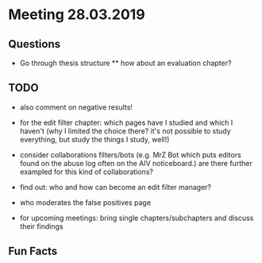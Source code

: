 # Meeting 28.03.2019

## Questions

* Go through thesis structure
  ** how about an evaluation chapter?

## TODO

* also comment on negative results!
* for the edit filter chapter: which pages have I studied and which I haven't (why I limited the choice there? it's not possible to study everything, but study the things I study, well!)
* consider collaborations filters/bots (e.g. MrZ Bot which puts editors found on the abuse log often on the AIV noticeboard.) are there further exampled for this kind of collaborations?
* find out: who and how can become an edit filter manager?
* who moderates the false positives page

* for upcoming meetings: bring single chapters/subchapters and discuss their findings

## Fun Facts
